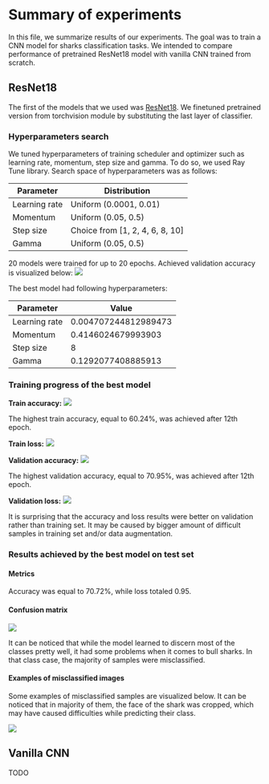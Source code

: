 # Summary of experiments

In this file, we summarize results of our experiments.
The goal was to train a CNN model for sharks classification tasks.
We intended to compare performance of pretrained ResNet18 model with vanilla CNN trained from scratch.
## ResNet18

The first of the models that we used was [ResNet18](https://arxiv.org/abs/1512.03385).
We finetuned pretrained version from torchvision module by substituting the last layer of classifier.

### Hyperparameters search

We tuned hyperparameters of training scheduler and optimizer such as learning rate, momentum, step size and gamma.
To do so, we used Ray Tune library.
Search space of hyperparameters was as follows:

| Parameter     | Distribution                    |
|---------------|---------------------------------|
| Learning rate | Uniform (0.0001, 0.01)          |
| Momentum      | Uniform (0.05, 0.5)             |
| Step size     | Choice from [1, 2, 4, 6, 8, 10] |
| Gamma         | Uniform (0.05, 0.5)             |

20 models were trained for up to 20 epochs.
Achieved validation accuracy is visualized below:
![](../data/08_reporting/W&B%20Chart%204_2_2022,%206_59_10%20PM.png)

The best model had following hyperparameters: 

| Parameter     | Value                |
|---------------|----------------------|
| Learning rate | 0.004707244812989473 |
| Momentum      | 0.4146024679993903   |
| Step size     | 8                    |
| Gamma         | 0.1292077408885913   |

### Training progress of the best model

**Train accuracy:**
![](../data/08_reporting/W&B%20Chart%204_2_2022,%207_02_28%20PM.png)

The highest train accuracy, equal to 60.24%, was achieved after 12th epoch.

**Train loss:**
![](../data/08_reporting/W&B%20Chart%204_2_2022,%207_02_19%20PM.png)

**Validation accuracy:**
![](../data/08_reporting/W&B%20Chart%204_2_2022,%207_01_51%20PM.png)

The highest validation accuracy, equal to 70.95%, was achieved after 12th epoch.

**Validation loss:**
![](../data/08_reporting/W&B%20Chart%204_2_2022,%207_02_09%20PM.png)

It is surprising that the accuracy and loss results were better on validation rather than training set.
It may be caused by bigger amount of difficult samples in training set and/or data augmentation.

### Results achieved by the best model on test set

#### Metrics

Accuracy was equal to 70.72%, while loss totaled 0.95.

#### Confusion matrix

 ![](../data/08_reporting/resnet_confusion_matrix.png)

It can be noticed that while the model learned to discern most of the classes pretty well, it had some problems when it comes to bull sharks.
In that class case, the majority of samples were misclassified.

#### Examples of misclassified images

Some examples of misclassified samples are visualized below.
It can be noticed that in majority of them,
the face of the shark was cropped, which may have caused difficulties while predicting their class.

 ![](../data/08_reporting/missclassified.png)
 
## Vanilla CNN

TODO